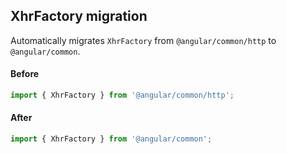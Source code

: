 ## XhrFactory migration

Automatically migrates `XhrFactory` from `@angular/common/http` to `@angular/common`.

#### Before
```ts
import { XhrFactory } from '@angular/common/http';
```

#### After
```ts
import { XhrFactory } from '@angular/common';
```
